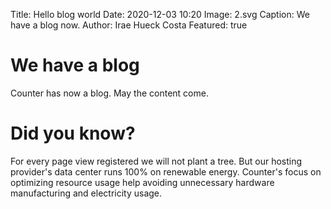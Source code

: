 Title: Hello blog world
Date: 2020-12-03 10:20
Image: 2.svg
Caption: We have a blog now.
Author: Irae Hueck Costa
Featured: true

# We have a blog
Counter has now a blog. May the content come.

# Did you know?

For every page view registered we will not plant a tree. But our hosting
provider's data center runs 100% on renewable energy. Counter's focus on
optimizing resource usage help avoiding unnecessary hardware manufacturing and
electricity usage.
